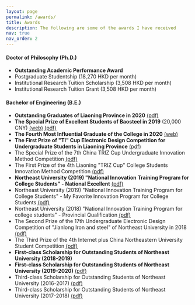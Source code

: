 ```yaml
---
layout: page
permalink: /awards/
title: Awards
description: The following are some of the awards I have received
nav: true
nav_order: 2
---
```

#### Doctor of Philosophy (Ph.D.)

- **Outstanding Academic Performance Award**
- Postgraduate Studentship (18,270 HKD per month)
- Institutional Research Tuition Scholarship (3,508 HKD per month)
- Institutional Research Tuition Grant (3,508 HKD per month)

#### Bachelor of Engineering (B.E.)

- **Outstanding Graduates of Liaoning Province in 2020** [(pdf)](../assets/pdf/辽宁省2020届普通高等学校优秀毕业生.pdf) 
- **The Special Prize of Excellent Students of Baosteel in 2019** (20,000 CNY) [(web)](http://www.bsef.baosteel.com/#/newsdetail?nodeid=16&id=7522) [(pdf)](../assets/pdf/2019年度宝钢优秀学生特等奖.pdf)
- **The Fourth Most Influential Graduate of the College in 2020** [(web)](https://mp.weixin.qq.com/s/gS7Nv1BcSYlEo4hhtpWbuA)
- **The First Prize of "TI" Cup Electronic Design Competition for Undergraduate Students in Liaoning Province** [(pdf)](../assets/pdf/2018年“TI”杯辽宁省普通高等学校本科大学生电子设计竞赛一等奖.pdf)
- The Special Prize of the 7th China TRIZ Cup Undergraduate Innovation Method Competition [(pdf)](../assets/pdf/第七届中国TRIZ杯大学生创新方法大赛特等奖.pdf)
- The First Prize of the 4th Liaoning "TRIZ Cup" College Students Innovation Method Competition [(pdf)](../assets/pdf/第四届辽宁省“TRIZ杯”大学生创新方法大赛一等奖.pdf)
- **Northeast University (2019) "National Innovation Training Program for College Students" - National Excellent** [(pdf)](../assets/pdf/东北大学（2019）“国家级大学生创新训练计划”项目-国家级优秀.pdf)
- Northeast University (2019) "National Innovation Training Program for College Students" - My Favorite Innovation Program for College Students [(pdf)](../assets/pdf/东北大学（2019）“国家级大学生创新训练计划”项目-我最喜欢的大学生创新项目.pdf)
- Northeast University (2018) "National Innovation Training Program for college students" - Provincial Qualification [(pdf)](../assets/pdf/东北大学（2018）“国家级大学生创新训练计划”项目-省级合格.pdf)
- The Second Prize of the 17th Undergraduate Electronic Design Competition of "Jianlong Iron and steel" of Northeast University in 2018 [(pdf)](../assets/pdf/东北大学2018年“建龙钢铁”第十七届大学生电子设计竞赛二等奖.pdf)
- The Third Prize of the 4th Internet plus China Northeastern University Student Competition [(pdf)](../assets/pdf/第四届“互联网+”中国大学生创新创业大赛东北大学选拔赛三等奖.pdf)
- **First-class Scholarship for Outstanding Students of Northeast University (2018-2019)** 
- **First-class Scholarship for Outstanding Students of Northeast University (2019-2020)** [(pdf)](../assets/pdf/东北大学优秀学生一等奖学金（2019-2020）.pdf)
- Third-class Scholarship for Outstanding Students of Northeast University (2016-2017) [(pdf)](../assets/pdf/东北大学优秀学生三等奖学金（2016-2017.pdf)
- Third-class Scholarship for Outstanding Students of Northeast University (2017-2018) [(pdf)](../assets/pdf/东北大学优秀学生三等奖学金（2017-2018）.pdf)

